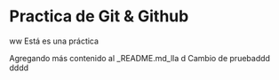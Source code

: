 # Practica de Git & Github
ww
Está es una práctica

Agregando más contenido al _README.md_lla
d
Cambio de pruebaddd
dddd
